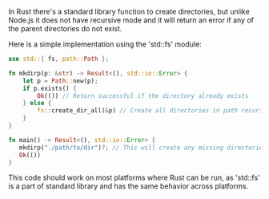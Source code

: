 In Rust there's a standard library function to create directories, but unlike Node.js it does not have recursive mode and it will return an error if any of the parent directories do not exist. 

Here is a simple implementation using the 'std::fs' module:

```rust
use std::{ fs, path::Path };

fn mkdirp(p: &str) -> Result<(), std::io::Error> {
    let p = Path::new(p); 
    if p.exists() {
        Ok(()) // Return successful if the directory already exists
    } else {
        fs::create_dir_all(&p) // Create all directories in path recursively
    }
}

fn main() -> Result<(), std::io::Error> {
   mkdirp("./path/to/dir")?; // This will create any missing directories in path
   Ok(()) 
}
```
This code should work on most platforms where Rust can be run, as 'std::fs' is a part of standard library and has the same behavior across platforms.
